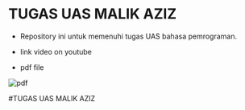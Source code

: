 # TUGAS UAS MALIK AZIZ

* Repository ini untuk memenuhi tugas UAS bahasa pemrograman.

* link video on youtube


* pdf file

![pdf](UAS_malik_312210130)

#TUGAS UAS MALIK AZIZ
